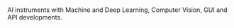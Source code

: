 <br />


AI instruments with Machine and Deep Learning, Computer Vision, GUI and API developments.


</br>


